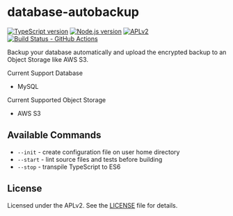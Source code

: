 # database-autobackup

[![TypeScript version][ts-badge]][typescript-4-6]
[![Node.js version][nodejs-badge]][nodejs]
[![APLv2][license-badge]][license]
[![Build Status - GitHub Actions][gha-badge]][gha-ci]

Backup your database automatically and upload the encrypted backup to an Object Storage like AWS S3.

Current Support Database
- MySQL

Current Supported Object Storage
- AWS S3

## Available Commands

- `--init` - create configuration file on user home directory
- `--start` - lint source files and tests before building
- `--stop` - transpile TypeScript to ES6

## License

Licensed under the APLv2. See the [LICENSE](https://github.com/jsynowiec/node-typescript-boilerplate/blob/main/LICENSE) file for details.

[ts-badge]: https://img.shields.io/badge/TypeScript-4.6-blue.svg
[nodejs-badge]: https://img.shields.io/badge/Node.js->=%2016.13-blue.svg
[nodejs]: https://nodejs.org/dist/latest-v14.x/docs/api/
[gha-badge]: https://github.com/jsynowiec/node-typescript-boilerplate/actions/workflows/nodejs.yml/badge.svg
[gha-ci]: https://github.com/jsynowiec/node-typescript-boilerplate/actions/workflows/nodejs.yml
[typescript]: https://www.typescriptlang.org/
[typescript-4-6]: https://devblogs.microsoft.com/typescript/announcing-typescript-4-6/
[license-badge]: https://img.shields.io/badge/license-APLv2-blue.svg
[license]: https://github.com/jsynowiec/node-typescript-boilerplate/blob/main/LICENSE